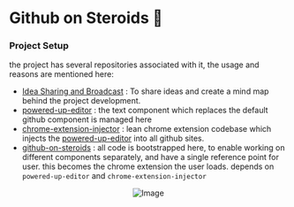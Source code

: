 # Github on Steroids :pill:

### Project Setup
the project has several repositories associated with it, the usage and reasons are mentioned here:
- [Idea Sharing and Broadcast](https://github.com/github-on-steroids/github-on-steroids.github.io) : To share ideas and create a mind map behind the project development.
- [powered-up-editor](https://github.com/github-on-steroids/powered-up-editor) : the text component which replaces the default github component is managed here
- [chrome-extension-injector](https://github.com/github-on-steroids/chrome-extension-injector) : lean chrome extension codebase which injects the [powered-up-editor](https://github.com/github-on-steroids/powered-up-editor) into all github sites.
- [github-on-steroids](https://github.com/github-on-steroids/github-on-steroids) : all code is bootstrapped here, to enable working on different components separately, and have a single reference point for user. this becomes the chrome extension the user loads. depends on `powered-up-editor` and `chrome-extension-injector`

<div align="center">

![Image](https://user-images.githubusercontent.com/14032427/87386813-f9957080-c5be-11ea-9a4a-f6547bd560be.png)</div>